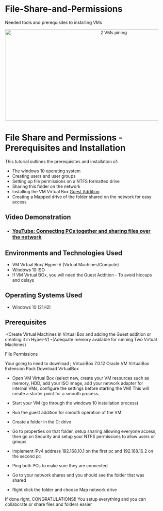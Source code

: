 # File-Share-and-Permissions

Needed tools and prerequisites to installing VMs
<p align="center">
<img width="700" height="300" src="https://i.imgur.com/1KYZw7l.png" alt="2 VMs pining"/>
</p>

<h1>File Share and Permissions - Prerequisites and Installation</h1>

<p>This tutorial outlines the prerequisites and installation of:</p>
<ul>
  <li>The windows 10 operating system</li>
  <li>Creating users and user groups</li>
  <li>Setting up file permissions on a NTFS formatted drive</li>
  <li>Sharing this folder on the network</li>
  <li>Installing the VM Virtual Box <a href="[​All supported platforms](https://download.virtualbox.org/virtualbox/7.0.12/Oracle_VM_VirtualBox_Extension_Pack-7.0.12.vbox-extpack)">Guest Addition</a></li>
  <li>Creating a Mapped drive of the folder shared on the network for easy access</li>
</ul>


<h2>Video Demonstration</h2>

- <h3><a href="https://youtu.be/n4alBjAxGkI" target="_blank_">YouTube: Connecting PCs together and sharing files over the network</a></h3>

<h2>Environments and Technologies Used</h2>

- VM Virtual Box/ Hyper-V (Virtual Machines/Compute)
- Windows 10 ISO
- If VM Virtual BOx, you will need the Guest Addition - To avoid hiccups and delays

<h2>Operating Systems Used </h2>

- Windows 10</b> (21H2)

<h2>Prerequisites</h2>

-(Create Virtual Machines in Virtual Box and adding the Guest addition or creating it in Hyper-V)
-(Adequate memory available for running Two Virtual Machines)

File Permissions

Your going to need to download ;
VirtualBox 7.0.12 Oracle VM VirtualBox Extension Pack
Download VirtualBox


- Open VM Virtual Box (select new, create your VM resources such as memory, HDD, add your ISO image, add your network adapter for internal VMs, configure the settings before starting the VM) This will create a starter point for a smooth process.

- Start your VM (go through the windows 10 installation process)

- Run the guest addition for smooth operation of the VM
- Create a folder in the C: drive
- Go to properties on that folder, setup sharing allowing everyone access, then go on Security and setup your NTFS permissions to allow users or groups
- Implement IPv4 address 192.168.10.1 on the first pc and 192.168.10.2 on the second pc
- Ping both PCs to make sure they are connected
- Go to your network shares and you should see the folder that was shared
- Right click the folder and choose Map network drive


If done right, CONGRATULATIONS!! You setup everything and you can collaborate or share files and folders easier


